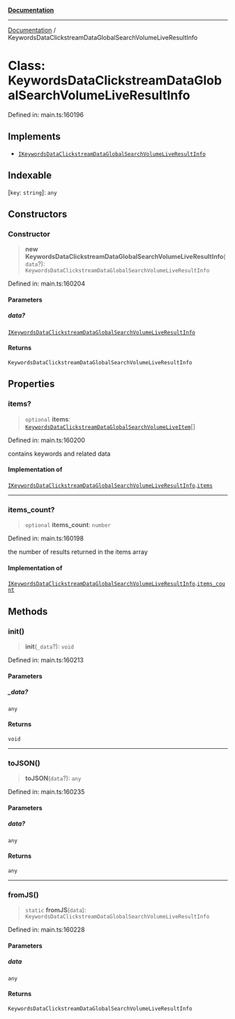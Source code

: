 [**Documentation**](../README.md)

***

[Documentation](../README.md) / KeywordsDataClickstreamDataGlobalSearchVolumeLiveResultInfo

# Class: KeywordsDataClickstreamDataGlobalSearchVolumeLiveResultInfo

Defined in: main.ts:160196

## Implements

- [`IKeywordsDataClickstreamDataGlobalSearchVolumeLiveResultInfo`](../interfaces/IKeywordsDataClickstreamDataGlobalSearchVolumeLiveResultInfo.md)

## Indexable

\[`key`: `string`\]: `any`

## Constructors

### Constructor

> **new KeywordsDataClickstreamDataGlobalSearchVolumeLiveResultInfo**(`data`?): `KeywordsDataClickstreamDataGlobalSearchVolumeLiveResultInfo`

Defined in: main.ts:160204

#### Parameters

##### data?

[`IKeywordsDataClickstreamDataGlobalSearchVolumeLiveResultInfo`](../interfaces/IKeywordsDataClickstreamDataGlobalSearchVolumeLiveResultInfo.md)

#### Returns

`KeywordsDataClickstreamDataGlobalSearchVolumeLiveResultInfo`

## Properties

### items?

> `optional` **items**: [`KeywordsDataClickstreamDataGlobalSearchVolumeLiveItem`](KeywordsDataClickstreamDataGlobalSearchVolumeLiveItem.md)[]

Defined in: main.ts:160200

contains keywords and related data

#### Implementation of

[`IKeywordsDataClickstreamDataGlobalSearchVolumeLiveResultInfo`](../interfaces/IKeywordsDataClickstreamDataGlobalSearchVolumeLiveResultInfo.md).[`items`](../interfaces/IKeywordsDataClickstreamDataGlobalSearchVolumeLiveResultInfo.md#items)

***

### items\_count?

> `optional` **items\_count**: `number`

Defined in: main.ts:160198

the number of results returned in the items array

#### Implementation of

[`IKeywordsDataClickstreamDataGlobalSearchVolumeLiveResultInfo`](../interfaces/IKeywordsDataClickstreamDataGlobalSearchVolumeLiveResultInfo.md).[`items_count`](../interfaces/IKeywordsDataClickstreamDataGlobalSearchVolumeLiveResultInfo.md#items_count)

## Methods

### init()

> **init**(`_data`?): `void`

Defined in: main.ts:160213

#### Parameters

##### \_data?

`any`

#### Returns

`void`

***

### toJSON()

> **toJSON**(`data`?): `any`

Defined in: main.ts:160235

#### Parameters

##### data?

`any`

#### Returns

`any`

***

### fromJS()

> `static` **fromJS**(`data`): `KeywordsDataClickstreamDataGlobalSearchVolumeLiveResultInfo`

Defined in: main.ts:160228

#### Parameters

##### data

`any`

#### Returns

`KeywordsDataClickstreamDataGlobalSearchVolumeLiveResultInfo`
